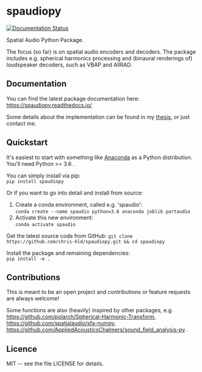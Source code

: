 # spaudiopy
 [![Documentation Status](https://readthedocs.org/projects/spaudiopy/badge/?version=latest)](https://spaudiopy.readthedocs.io/en/latest/?badge=latest)

Spatial Audio Python Package.

The focus (so far) is on spatial audio encoders and decoders.
The package includes e.g. spherical harmonics processing and (binaural renderings of) loudspeaker decoders, such as VBAP and AllRAD.

## Documentation

You can find the latest package documentation here:  
https://spaudiopy.readthedocs.io/

Some details about the implementation can be found in my [thesis](https://doi.org/10.13140/RG.2.2.11905.20323), or just contact me.

## Quickstart

It's easiest to start with something like [Anaconda](https://www.anaconda.com/distribution/) as a Python distribution.
You'll need Python >= 3.6 .

You can simply install via pip:  
  `pip install spaudiopy`

Or if you want to go into detail and install from source:

1. Create a conda environment, called e.g. 'spaudio':  
  `conda create --name spaudio python=3.6 anaconda joblib portaudio`
2. Activate this new environment:  
  `conda activate spaudio`
  
Get the latest source code from GitHub:
  `git clone https://github.com/chris-hld/spaudiopy.git && cd spaudiopy`

Install the package and remaining dependencies:  
  `pip install -e . ` 

## Contributions

This is meant to be an open project and contributions or feature requests are always welcome!

Some functions are also (heavily) inspired by other packages, e.g. https://github.com/polarch/Spherical-Harmonic-Transform, https://github.com/spatialaudio/sfa-numpy, https://github.com/AppliedAcousticsChalmers/sound_field_analysis-py .

## Licence

MIT -- see the file LICENSE for details.
